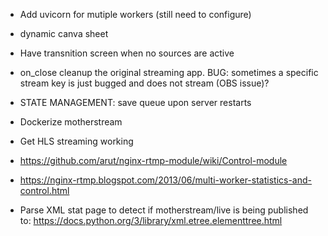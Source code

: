 - Add uvicorn for mutiple workers (still need to configure)
- dynamic canva sheet
- Have transnition screen when no sources are active 
- on_close cleanup the original streaming app. BUG: sometimes a specific stream key is just bugged and does not stream (OBS issue)?
- STATE MANAGEMENT: save queue upon server restarts


- Dockerize motherstream
- Get HLS streaming working
- https://github.com/arut/nginx-rtmp-module/wiki/Control-module
- https://nginx-rtmp.blogspot.com/2013/06/multi-worker-statistics-and-control.html

- Parse XML stat page to detect if motherstream/live is being published to: https://docs.python.org/3/library/xml.etree.elementtree.html